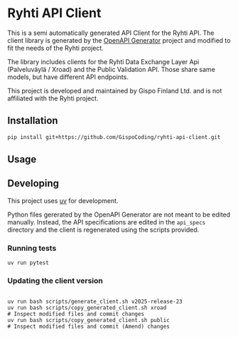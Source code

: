 # Ryhti API Client

This is a semi automatically generated API Client for the Ryhti API. The client library is generated by the [OpenAPI Generator](https://openapi-generator.tech) project and modified to fit the needs of the Ryhti project.

The library includes clients for the Ryhti Data Exchange Layer Api (Palveluväylä / Xroad) and the Public Validation API. Those share same models, but have different API endpoints.

This project is developed and maintained by Gispo Finland Ltd. and is not affiliated with the Ryhti project.

## Installation

```sh
pip install git+https://github.com/GispoCoding/ryhti-api-client.git
```

## Usage



## Developing

This project uses [uv](https://docs.astral.sh/uv/) for development.

Python files gererated by the OpenAPI Generator are not meant to be edited manually. Instead, the API specifications are edited in the `api_specs` directory and the client is regenerated using the scripts provided.

### Running tests

```
uv run pytest
```

### Updating the client version

```shell

uv run bash scripts/generate_client.sh v2025-release-23
uv run bash scripts/copy_generated_client.sh xroad
# Inspect modified files and commit changes
uv run bash scripts/copy_generated_client.sh public
# Inspect modified files and commit (Amend) changes
```

### 